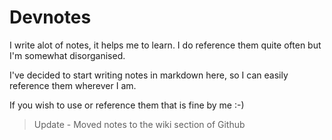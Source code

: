 # Devnotes

I write alot of notes, it helps me to learn. I do reference them quite often but I'm somewhat disorganised.

I've decided to start writing notes in markdown here, so I can easily reference them wherever I am.

If you wish to use or reference them that is fine by me :-)

> Update - Moved notes to the wiki section of Github